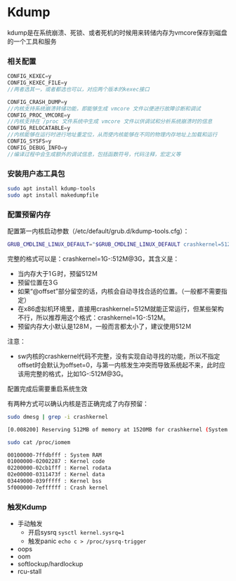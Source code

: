 # Kdump

kdump是在系统崩溃、死锁、或者死机的时候用来转储内存为vmcore保存到磁盘的一个工具和服务

### 相关配置

```c
CONFIG_KEXEC=y
CONFIG_KEXEC_FILE=y   
//两者选其一，或者都选也可以，对应两个版本的kexec接口

CONFIG_CRASH_DUMP=y   
//内核支持系统崩溃转储功能，即能够生成 vmcore 文件以便进行故障诊断和调试
CONFIG_PROC_VMCORE=y
//内核支持在 /proc 文件系统中生成 vmcore 文件以供调试和分析系统崩溃时的信息
CONFIG_RELOCATABLE=y
//内核能够在运行时进行地址重定位，从而使内核能够在不同的物理内存地址上加载和运行
CONFIG_SYSFS=y
CONFIG_DEBUG_INFO=y
//编译过程中会生成额外的调试信息，包括函数符号，代码注释，宏定义等
```

### 安装用户态工具包

```bash
sudo apt install kdump-tools
sudo apt install makedumpfile
```

### 配置预留内存

配置第一内核启动参数（/etc/default/grub.d/kdump-tools.cfg）：

```bash
GRUB_CMDLINE_LINUX_DEFAULT="$GRUB_CMDLINE_LINUX_DEFAULT crashkernel=512M"
```

完整的格式可以是：crashkernel=1G-:512M@3G，其含义是：

- 当内存大于1Ｇ时，预留512Ｍ
- 预留位置在3Ｇ
- 如果“@offset”部分留空的话，内核会自动寻找合适的位置。（一般都不需要指定）
- 在x86虚拟机环境里，直接用crashkernel=512M就能正常运行，但某些架构不行，所以推荐用这个格式：crashkernel=1G-:512M。
- 预留内存大小默认是128Ｍ，一般而言都太小了，建议使用512Ｍ

注意：

- sw内核的crashkernel代码不完整，没有实现自动寻找的功能，所以不指定offset时会默认为offset=0，与第一内核发生冲突而导致系统起不来，此时应该用完整的格式，比如1G-:512M@3G。

配置完成后需要重启系统生效

有两种方式可以确认内核是否正确完成了内存预留：

```bash
sudo dmesg | grep -i crashkernel

[0.008200] Reserving 512MB of memory at 1520MB for crashkernel (System RAM: 4095MB)
```

```bash
sudo cat /proc/iomem

00100000-7ffdbfff : System RAM
01000000-02002287 : Kernel code
02200000-02cb1fff : Kernel rodata
02e00000-0311473f : Kernel data
03449000-039fffff : Kernel bss
5f000000-7effffff : Crash kernel
```

### 触发Kdump

- 手动触发
    - 开启sysrq   `sysctl kernel.sysrq=1`
    - 触发panic   `echo c > /proc/sysrq-trigger`
- oops
- oom
- softlockup/hardlockup
- rcu-stall
